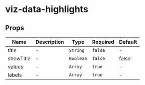 # viz-data-highlights

## Props

<!-- @vuese:viz-data-highlights:props:start -->
|Name|Description|Type|Required|Default|
|---|---|---|---|---|
|title|-|`String`|`false`|-|
|showTitle|-|`Boolean`|`false`|false|
|values|-|`Array`|`true`|-|
|labels|-|`Array`|`true`|-|

<!-- @vuese:viz-data-highlights:props:end -->


